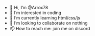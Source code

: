 - 👋 Hi, I’m @Arrox78
- 👀 I’m interested in coding
- 🌱 I’m currently learning html/css/js
- 💞️ I’m looking to collaborate on nothing
- 📫 How to reach me: join me on discord

<!---
Arrox78/Arrox78 is a ✨ special ✨ repository because its `README.md` (this file) appears on your GitHub profile.
You can click the Preview link to take a look at your changes.
--->
